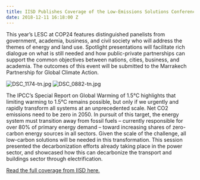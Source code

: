 ```yaml
---
title: IISD Publishes Coverage of the Low-Emissions Solutions Conference at COP24
date: 2018-12-11 16:18:00 Z
---
```


This year’s LESC at COP24 features distinguished panelists from government, academia, business, and civil society who will address the themes of energy and land use. Spotlight presentations will facilitate rich dialogue on what is still needed and how public-private partnerships can support the common objectives between nations, cities, business, and academia. The outcomes of this event will be submitted to the Marrakech Partnership for Global Climate Action.

![DSC_1174-tn.jpg](/uploads/DSC_1174-tn.jpg)
![DSC_0882-tn.jpg](/uploads/DSC_0882-tn.jpg)

The IPCC’s Special Report on Global Warming of 1.5°C highlights that limiting warming to 1.5°C remains possible, but only if we urgently and rapidly transform all systems at an unprecedented scale. Net CO2 emissions need to be zero in 2050. In pursuit of this target, the energy system must transition away from fossil fuels – currently responsible for over 80% of primary energy demand – toward increasing shares of zero-carbon energy sources in all sectors. Given the scale of the challenge, all low-carbon solutions will be needed in this transformation. This session presented the decarbonization efforts already taking place in the power sector, and showcased how this can decarbonize the transport and buildings sector through electrification.

[Read the full coverage from IISD here.](http://enb.iisd.org/climate/cop24/side-events/10dec.html#event-3)